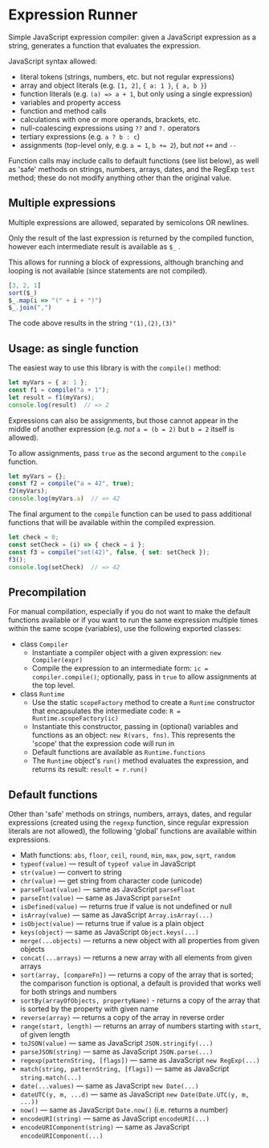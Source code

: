 # Expression Runner

Simple JavaScript expression compiler: given a JavaScript expression as a string, generates a function that evaluates the expression.

JavaScript syntax allowed:

- literal tokens (strings, numbers, etc. but not regular expressions)
- array and object literals (e.g. `[1, 2]`, `{ a: 1 }`, `{ a, b }`)
- function literals (e.g. `(a) => a + 1`, but only using a single expression)
- variables and property access
- function and method calls
- calculations with one or more operands, brackets, etc.
- null-coalescing expressions using `??` and `?.` operators
- tertiary expressions (e.g. `a ? b : c`)
- assignments (top-level only, e.g. `a = 1`, `b += 2`), but _not_ `++` and `--`

Function calls may include calls to default functions (see list below), as well as 'safe' methods on strings, numbers, arrays, dates, and the RegExp `test` method; these do not modify anything other than the original value.

## Multiple expressions

Multiple expressions are allowed, separated by semicolons OR newlines.

Only the result of the last expression is returned by the compiled function, however each intermediate result is available as `$_` .

This allows for running a block of expressions, although branching and looping is not available (since statements are not compiled).

```js
[3, 2, 1]
sort($_)
$_.map(i => "(" + i + ")")
$_.join(",")
```

The code above results in the string `"(1),(2),(3)"`

## Usage: as single function

The easiest way to use this library is with the `compile()` method:

```js
let myVars = { a: 1 };
const f1 = compile("a + 1");
let result = f1(myVars);
console.log(result)  // => 2
```

Expressions can also be assignments, but those cannot appear in the middle of another expression (e.g. _not_ `a = (b = 2)` but `b = 2` itself is allowed).

To allow assignments, pass `true` as the second argument to the `compile` function.

```js
let myVars = {};
const f2 = compile("a = 42", true);
f2(myVars);
console.log(myVars.a)  // => 42
```

The final argument to the `compile` function can be used to pass additional functions that will be available within the compiled expression.

```js
let check = 0;
const setCheck = (i) => { check = i };
const f3 = compile("set(42)", false, { set: setCheck });
f3();
console.log(setCheck)  // => 42
```

## Precompilation

For manual compilation, especially if you do not want to make the default functions available or if you want to run the same expression multiple times within the same scope (variables), use the following exported classes:

- class `Compiler`
    - Instantiate a compiler object with a given expression: `new Compiler(expr)`
    - Compile the expression to an intermediate form: `ic = compiler.compile()`; optionally, pass in `true` to allow assignments at the top level.
- class `Runtime`
    - Use the static `scopeFactory` method to create a `Runtime` constructor that encapsulates the intermediate code: `R = Runtime.scopeFactory(ic)`
    - Instantiate this constructor, passing in (optional) variables and functions as an object: `new R(vars, fns)`. This represents the 'scope' that the expression code will run in
    - Default functions are available as `Runtime.functions`
    - The `Runtime` object's `run()` method evaluates the expression, and returns its result: `result = r.run()`

## Default functions

Other than 'safe' methods on strings, numbers, arrays, dates, and regular expressions (created using the `regexp` function, since regular expression literals are not allowed), the following 'global' functions are available within expressions.

- Math functions: `abs`, `floor`, `ceil`, `round`, `min`, `max`, `pow`, `sqrt`, `random`
- `typeof(value)` — result of `typeof value` in JavaScript
- `str(value)` — convert to string
- `chr(value)` — get string from character code (unicode)
- `parseFloat(value)` — same as JavaScript `parseFloat`
- `parseInt(value)` — same as JavaScript `parseInt`
- `isDefined(value)` — returns true if value is not undefined or null
- `isArray(value)` — same as JavaScript `Array.isArray(...)`
- `isObject(value)` — returns true if value is a plain object
- `keys(object)` — same as JavaScript `Object.keys(...)`
- `merge(...objects)` — returns a new object with all properties from given objects
- `concat(...arrays)` — returns a new array with all elements from given arrays
- `sort(array, [compareFn])` — returns a copy of the array that is sorted; the comparison function is optional, a default is provided that works well for both strings and numbers
- `sortBy(arrayOfObjects, propertyName)` - returns a copy of the array that is sorted by the property with given name
- `reverse(array)` — returns a copy of the array in reverse order
- `range(start, length)` — returns an array of numbers starting with `start`, of given length
- `toJSON(value)` — same as JavaScript `JSON.stringify(...)`
- `parseJSON(string)` — same as JavaScript `JSON.parse(...)`
- `regexp(patternString, [flags])` — same as JavaScript `new RegExp(...)`
- `match(string, patternString, [flags])` — same as JavaScript `string.match(...)`
- `date(...values)` — same as JavaScript `new Date(...)`
- `dateUTC(y, m, ...d)` — same as JavaScript `new Date(Date.UTC(y, m, ...))`
- `now()` — same as JavaScript `Date.now()` (i.e. returns a number)
- `encodeURI(string)` — same as JavaScript `encodeURI(...)`
- `encodeURIComponent(string)` — same as JavaScript `encodeURIComponent(...)`

